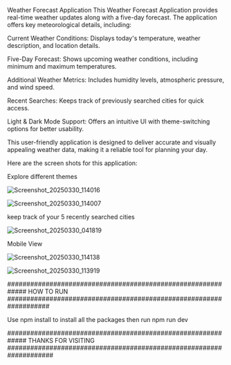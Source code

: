 Weather Forecast Application
This Weather Forecast Application provides real-time weather updates along with a five-day forecast. The application offers key meteorological details, including:

Current Weather Conditions: Displays today's temperature, weather description, and location details.

Five-Day Forecast: Shows upcoming weather conditions, including minimum and maximum temperatures.

Additional Weather Metrics: Includes humidity levels, atmospheric pressure, and wind speed.

Recent Searches: Keeps track of previously searched cities for quick access.

Light & Dark Mode Support: Offers an intuitive UI with theme-switching options for better usability.

This user-friendly application is designed to deliver accurate and visually appealing weather data, making it a reliable tool for planning your day.

Here are the screen shots for this application:


Explore different themes


![Screenshot_20250330_114016](https://github.com/user-attachments/assets/8ca1d26e-a3f8-4963-af5a-e085d489245b)


![Screenshot_20250330_114007](https://github.com/user-attachments/assets/19c0ed6a-6d52-45ea-8182-f02f0514b828)


keep track of your 5 recently searched cities

![Screenshot_20250330_041819](https://github.com/user-attachments/assets/5b9beeb2-5154-4af0-ad9e-593e9aa820c5)

Mobile View

![Screenshot_20250330_114138](https://github.com/user-attachments/assets/5c9f215e-1c3f-4660-b211-1788ac74295f)


![Screenshot_20250330_113919](https://github.com/user-attachments/assets/6b45df06-3260-4e8b-95f0-76db07de1ddf)





#############################################################             HOW TO RUN                ###################################################################


Use npm install to install all the packages
then run npm run dev



#############################################################           THANKS FOR VISITING             ####################################################################

